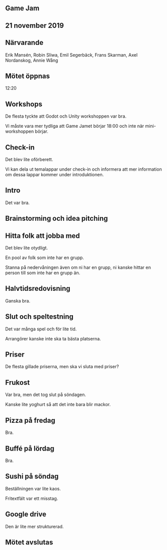## Game Jam
## 21 november 2019

## Närvarande
Erik Mansén, Robin Sliwa, Emil Segerbäck, Frans Skarman, Axel Nordanskog, Annie Wång

## Mötet öppnas
12:20

## Workshops
De flesta tyckte att Godot och Unity workshoppen var bra.

Vi måste vara mer tydliga att Game Jamet börjar 18:00 och inte när mini-workshoppen börjar.

## Check-in
Det blev lite oförberett.

Vi kan dela ut temalappar under check-in och informera att mer information om dessa lappar kommer under introduktionen.

## Intro
Det var bra.

## Brainstorming och idea pitching

## Hitta folk att jobba med
Det blev lite otydligt.

En pool av folk som inte har en grupp. 

Stanna på nedervåningen även om ni har en grupp, ni kanske hittar en person till som inte har en grupp än.

## Halvtidsredovisning
Ganska bra.

## Slut och speltestning
Det var många spel och för lite tid.

Arrangörer kanske inte ska ta bästa platserna.

## Priser
De flesta gillade priserna, men ska vi sluta med priser?

## Frukost
Var bra, men det tog slut på söndagen.

Kanske lite yoghurt så att det inte bara blir mackor.

## Pizza på fredag
Bra.

## Buffé på lördag
Bra.

## Sushi på söndag
Beställningen var lite kaos.

Fritextfält var ett misstag.

## Google drive
Den är lite mer strukturerad.

## Mötet avslutas
